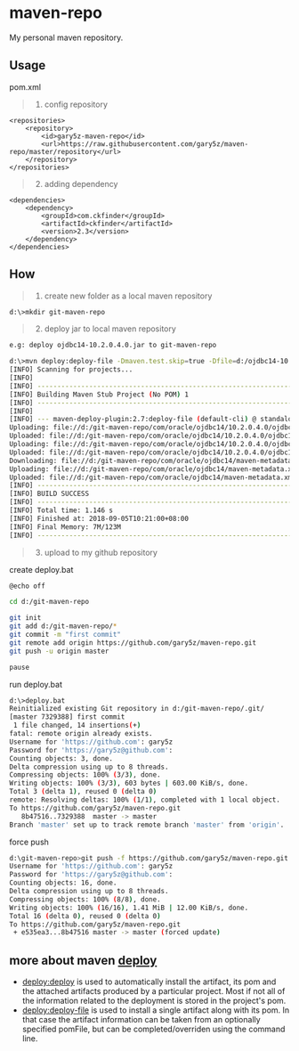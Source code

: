 # maven-repo
My personal maven repository.

## Usage

pom.xml

> 1) config repository

    <repositories>
        <repository>
            <id>gary5z-maven-repo</id>
            <url>https://raw.githubusercontent.com/gary5z/maven-repo/master/repository</url>
        </repository>
    </repositories>

> 2) adding dependency

    <dependencies>
        <dependency>
            <groupId>com.ckfinder</groupId>
            <artifactId>ckfinder</artifactId>
            <version>2.3</version>
        </dependency>
    </dependencies>

## How

> 1) create new folder as a local maven repository

```bash
d:\>mkdir git-maven-repo
```

> 2) deploy jar to local maven repository

```bash
e.g: deploy ojdbc14-10.2.0.4.0.jar to git-maven-repo

d:\>mvn deploy:deploy-file -Dmaven.test.skip=true -Dfile=d:/ojdbc14-10.2.0.4.0.jar -DgroupId=com.oracle -DartifactId=ojdbc14 -Dversion=10.2.0.4.0 -Dpackaging=jar -DrepositoryId=gary5z-maven-repo -Durl=file://d:/git-maven-repo/
[INFO] Scanning for projects...
[INFO]
[INFO] ------------------------------------------------------------------------
[INFO] Building Maven Stub Project (No POM) 1
[INFO] ------------------------------------------------------------------------
[INFO]
[INFO] --- maven-deploy-plugin:2.7:deploy-file (default-cli) @ standalone-pom ---
Uploading: file://d:/git-maven-repo/com/oracle/ojdbc14/10.2.0.4.0/ojdbc14-10.2.0.4.0.jar
Uploaded: file://d:/git-maven-repo/com/oracle/ojdbc14/10.2.0.4.0/ojdbc14-10.2.0.4.0.jar (1520 KB at 13096.7 KB/sec)
Uploading: file://d:/git-maven-repo/com/oracle/ojdbc14/10.2.0.4.0/ojdbc14-10.2.0.4.0.pom
Uploaded: file://d:/git-maven-repo/com/oracle/ojdbc14/10.2.0.4.0/ojdbc14-10.2.0.4.0.pom (395 B at 64.3 KB/sec)
Downloading: file://d:/git-maven-repo/com/oracle/ojdbc14/maven-metadata.xml
Uploading: file://d:/git-maven-repo/com/oracle/ojdbc14/maven-metadata.xml
Uploaded: file://d:/git-maven-repo/com/oracle/ojdbc14/maven-metadata.xml (307 B at 37.5 KB/sec)
[INFO] ------------------------------------------------------------------------
[INFO] BUILD SUCCESS
[INFO] ------------------------------------------------------------------------
[INFO] Total time: 1.146 s
[INFO] Finished at: 2018-09-05T10:21:00+08:00
[INFO] Final Memory: 7M/123M
[INFO] ------------------------------------------------------------------------
```

> 3) upload to my github repository

create deploy.bat
```bash
@echo off

cd d:/git-maven-repo

git init
git add d:/git-maven-repo/*
git commit -m "first commit"
git remote add origin https://github.com/gary5z/maven-repo.git
git push -u origin master

pause
```

run deploy.bat
```bash
d:\>deploy.bat
Reinitialized existing Git repository in d:/git-maven-repo/.git/
[master 7329388] first commit
 1 file changed, 14 insertions(+)
fatal: remote origin already exists.
Username for 'https://github.com': gary5z
Password for 'https://gary5z@github.com':
Counting objects: 3, done.
Delta compression using up to 8 threads.
Compressing objects: 100% (3/3), done.
Writing objects: 100% (3/3), 603 bytes | 603.00 KiB/s, done.
Total 3 (delta 1), reused 0 (delta 0)
remote: Resolving deltas: 100% (1/1), completed with 1 local object.
To https://github.com/gary5z/maven-repo.git
   8b47516..7329388  master -> master
Branch 'master' set up to track remote branch 'master' from 'origin'.
```

force push
```bash
d:\git-maven-repo>git push -f https://github.com/gary5z/maven-repo.git
Username for 'https://github.com': gary5z
Password for 'https://gary5z@github.com':
Counting objects: 16, done.
Delta compression using up to 8 threads.
Compressing objects: 100% (8/8), done.
Writing objects: 100% (16/16), 1.41 MiB | 12.00 KiB/s, done.
Total 16 (delta 0), reused 0 (delta 0)
To https://github.com/gary5z/maven-repo.git
 + e535ea3...8b47516 master -> master (forced update)
```

## more about maven [deploy](https://maven.apache.org/plugins/maven-deploy-plugin/)
- [deploy:deploy](https://maven.apache.org/plugins/maven-deploy-plugin/deploy-mojo.html)  is used to automatically install the artifact, its pom and the attached artifacts produced by a particular project. Most if not all of the information related to the deployment is stored in the project's pom.
- [deploy:deploy-file](https://maven.apache.org/plugins/maven-deploy-plugin/deploy-file-mojo.html) is used to install a single artifact along with its pom. In that case the artifact information can be taken from an optionally specified pomFile, but can be completed/overriden using the command line.


